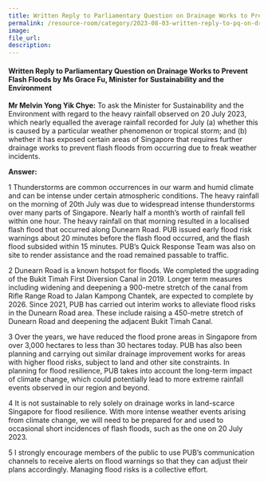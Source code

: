 ```yaml
---
title: Written Reply to Parliamentary Question on Drainage Works to Prevent Flash Floods by Ms Grace Fu, Minister for Sustainability and the Environment
permalink: /resource-room/category/2023-08-03-written-reply-to-pq-on-drainage-works-to-prevent-flash-floods/
image:
file_url:
description:
---
```

 
#### Written Reply to Parliamentary Question on Drainage Works to Prevent Flash Floods by Ms Grace Fu, Minister for Sustainability and the Environment
 
**Mr Melvin Yong Yik Chye:** To ask the Minister for Sustainability and the Environment with regard to the heavy rainfall observed on 20 July 2023, which nearly equalled the average rainfall recorded for July (a) whether this is caused by a particular weather phenomenon or tropical storm; and (b) whether it has exposed certain areas of Singapore that requires further drainage works to prevent flash floods from occurring due to freak weather incidents.
 
**Answer:**

1 Thunderstorms are common occurrences in our warm and humid climate and can be intense under certain atmospheric conditions. The heavy rainfall on the morning of 20th July was due to widespread intense thunderstorms over many parts of Singapore. Nearly half a month’s worth of rainfall fell within one hour. The heavy rainfall on that morning resulted in a localised flash flood that occurred along Dunearn Road. PUB issued early flood risk warnings about 20 minutes before the flash flood occurred, and the flash flood subsided within 15 minutes. PUB’s Quick Response Team was also on site to render assistance and the road remained passable to traffic.

2 Dunearn Road is a known hotspot for floods. We completed the upgrading of the Bukit Timah First Diversion Canal in 2019. Longer term measures including widening and deepening a 900-metre stretch of the canal from Rifle Range Road to Jalan Kampong Chantek, are expected to complete by 2026. Since 2021, PUB has carried out interim works to alleviate flood risks in the Dunearn Road area. These include raising a 450-metre stretch of Dunearn Road and deepening the adjacent Bukit Timah Canal.

3 Over the years, we have reduced the flood prone areas in Singapore from over 3,000 hectares to less than 30 hectares today. PUB has also been planning and carrying out similar drainage improvement works for areas with higher flood risks, subject to land and other site constraints. In planning for flood resilience, PUB takes into account the long-term impact of climate change, which could potentially lead to more extreme rainfall events observed in our region and beyond.

4 It is not sustainable to rely solely on drainage works in land-scarce Singapore for flood resilience. With more intense weather events arising from climate change, we will need to be prepared for and used to occasional short incidences of flash floods, such as the one on 20 July 2023.

5 I strongly encourage members of the public to use PUB’s communication channels to receive alerts on flood warnings so that they can adjust their plans accordingly. Managing flood risks is a collective effort.
 
 
